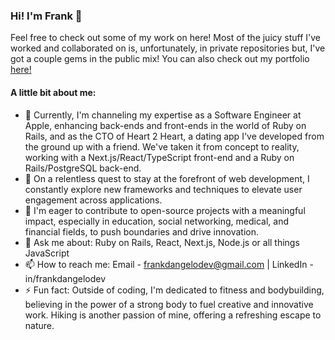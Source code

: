 ### Hi! I'm Frank 👋

Feel free to check out some of my work on here! Most of the juicy stuff I've worked and collaborated on is, unfortunately, in private repositories but, I've got a couple gems in the public mix! You can also check out my portfolio [here!](https://www.frankdangelo.app)

#### A little bit about me:

- 🔭 Currently, I'm channeling my expertise as a Software Engineer at Apple, enhancing back-ends and front-ends in the world of Ruby on Rails, and as the CTO of Heart 2 Heart, a dating app I've developed from the ground up with a friend. We've taken it from concept to reality, working with a Next.js/React/TypeScript front-end and a Ruby on Rails/PostgreSQL back-end.
- 🌱 On a relentless quest to stay at the forefront of web development, I constantly explore new frameworks and techniques to elevate user engagement across applications.
- 👯 I'm eager to contribute to open-source projects with a meaningful impact, especially in education, social networking, medical, and financial fields, to push boundaries and drive innovation.
- 💬 Ask me about: Ruby on Rails, React, Next.js, Node.js or all things JavaScript
- 📫 How to reach me: Email - frankdangelodev@gmail.com | LinkedIn - in/frankdangelodev
- ⚡ Fun fact: Outside of coding, I'm dedicated to fitness and bodybuilding, believing in the power of a strong body to fuel creative and innovative work. Hiking is another passion of mine, offering a refreshing escape to nature.
